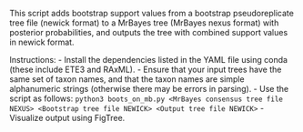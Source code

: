 
This script adds bootstrap support values from a bootstrap pseudoreplicate tree
file (newick format) to a MrBayes tree (MrBayes nexus format) with posterior
probabilities, and outputs the tree with combined support values in newick
format. 

Instructions:
    - Install the dependencies listed in the YAML file using conda (these
      include ETE3 and RAxML).
    - Ensure that your input trees have the same set of taxon names, and that
      the taxon names are simple alphanumeric strings (otherwise there may be
      errors in parsing).
    - Use the script as follows:
        ```
        python3 boots_on_mb.py <MrBayes consensus tree file NEXUS> <Bootstrap tree file NEWICK> <Output tree file NEWICK>
        ```
    - Visualize output using FigTree.

